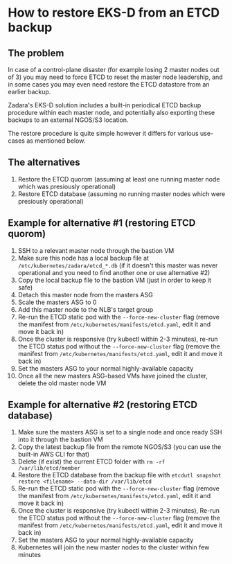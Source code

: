 # How to restore EKS-D from an ETCD backup

## The problem
In case of a control-plane disaster (for example losing 2 master nodes out of 3) you may need to force ETCD to reset the master node leadership, and in some cases you may even need restore the ETCD datastore from an earlier backup.

Zadara's EKS-D solution includes a built-in periodical ETCD backup procedure within each master node, and potentially also exporting these backups to an external NGOS/S3 location. 

The restore procedure is quite simple however it differs for various use-cases as mentioned below. 

## The alternatives
1. Restore the ETCD quorom (assuming at least one running master node which was presiously operational)
2. Restore ETCD database (assuming no running master nodes which were presiously operational)

## Example for alternative #1 (restoring ETCD quorom)
1. SSH to a relevant master node through the bastion VM
2. Make sure this node has a local backup file at `/etc/kubernetes/zadara/etcd_*.db` (if it doesn't this master was never operational and you need to find another one or use alternative #2)
3. Copy the local backup file to the bastion VM (just in order to keep it safe)
4. Detach this master node from the masters ASG
5. Scale the masters ASG to 0
6. Add this master node to the NLB's target group
7. Re-run the ETCD static pod with the `--force-new-cluster` flag (remove the manifest from `/etc/kubernetes/manifests/etcd.yaml`, edit it and move it back in)
8. Once the cluster is responsive (try kubectl within 2-3 minutes), re-run the ETCD status pod without the `--force-new-cluster` flag (remove the manifest from `/etc/kubernetes/manifests/etcd.yaml`, edit it and move it back in)
9. Set the masters ASG to your normal highly-available capacity
10. Once all the new masters ASG-based VMs have joined the cluster, delete the old master node VM

## Example for alternative #2 (restoring ETCD database)
1. Make sure the masters ASG is set to a single node and once ready SSH into it through the bastion VM
2. Copy the latest backup file from the remote NGOS/S3 (you can use the built-in AWS CLI for that)
3. Delete (if exist) the current ETCD folder with `rm -rf /var/lib/etcd/member` 
4. Restore the ETCD database from the backup file with `etcdutl snapshot restore <filename> --data-dir /var/lib/etcd`
5. Re-run the ETCD static pod with the `--force-new-cluster` flag (remove the manifest from `/etc/kubernetes/manifests/etcd.yaml`, edit it and move it back in)
6. Once the cluster is responsive (try kubectl within 2-3 minutes), Re-run the ETCD status pod without the `--force-new-cluster` flag (remove the manifest from `/etc/kubernetes/manifests/etcd.yaml`, edit it and move it back in)
7. Set the masters ASG to your normal highly-available capacity
8. Kubernetes will join the new master nodes to the cluster within few minutes

